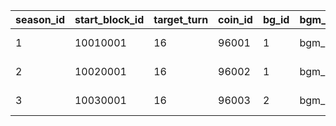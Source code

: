 |season_id|start_block_id|target_turn|coin_id|bg_id|bgm_sheet_id|bgm_que_id|start_time|end_time|shop_close_time|
| --- | --- | --- | --- | --- | --- | --- | --- | --- | --- |
|1|10010001|16|96001|1|bgm_MC043|bgm_MC043|2023/06/30 12:00:00|2023/09/15 14:59:59|2023/09/22 14:59:59|
|2|10020001|16|96002|1|bgm_MC043|bgm_MC043|2023/09/15 15:00:00|2023/12/15 14:59:59|2023/12/22 14:59:59|
|3|10030001|16|96003|2|bgm_MC103|bgm_MC103|2023/12/15 15:00:00|2024/03/15 14:59:59|2024/03/22 14:59:59|